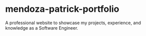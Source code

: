 # mendoza-patrick-portfolio
A professional website to showcase my projects, experience, and knowledge as a Software Engineer.
